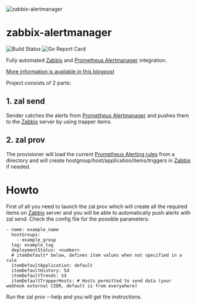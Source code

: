![zabbix-alertmanager](http://devopy.io/wp-content/uploads/2019/02/zal-200.png)

# zabbix-alertmanager

![Build Status](https://travis-ci.com/devopyio/zabbix-alertmanager.svg?branch=master)
![Go Report Card](https://goreportcard.com/badge/github.com/devopyio/zabbix-alertmanager)

Fully automated [Zabbix](https://www.zabbix.com/) and [Prometheus Alertmanager](https://prometheus.io/docs/alerting/alertmanager/) integration. 

[More information is available in this blogpost](https://devopy.io/zabbix-alertmanager-integration/)

 Project consists of 2 parts:
## 1. zal send
Sender catches the alerts from [Prometheus Alertmanager](https://prometheus.io/docs/alerting/alertmanager/) and pushes them to the [Zabbix](https://www.zabbix.com/) server by using trapper items.
 ## 2. zal prov
The provisioner will load the current [Prometheus Alerting rules](https://prometheus.io/docs/prometheus/latest/configuration/alerting_rules/) from a directory and will create hostgroup/host/application/items/triggers in [Zabbix](https://www.zabbix.com/) if needed. 
 # Howto
First of all you need to launch the zal prov which will create all the required items on [Zabbix](https://www.zabbix.com/) server and you will be able to
automatically push alerts with zal send.
 Check the config file for the possible parameters: 
```
- name: example_name
  hostGroups:
    - example_group
  tag: example_tag
  deploymentStatus: <number>
  # itemDefault* below, defines item values when not specified in a rule
  itemDefaultApplication: default
  itemDefaultHistory: 5d
  itemDefaultTrends: 5d
  itemDefaultTrapperHosts: # Hosts permitted to send data (your webhook external CIDR, default is from everywhere)
  ```
  Run the zal prov --help and you will get the instructions.
  
